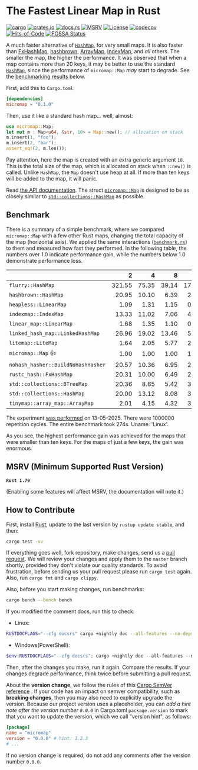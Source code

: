# The Fastest Linear Map in Rust

[![cargo](https://github.com/yegor256/micromap/actions/workflows/cargo.yml/badge.svg)](https://github.com/yegor256/micromap/actions/workflows/cargo.yml)
[![crates.io](https://img.shields.io/crates/v/micromap.svg)](https://crates.io/crates/micromap)
[![docs.rs](https://img.shields.io/docsrs/micromap)](https://docs.rs/micromap/latest/micromap/)
[![MSRV](https://img.shields.io/badge/MSRV-1.79-ffc832)](https://blog.rust-lang.org/2024/06/13/Rust-1.79.0.html)
[![License](https://img.shields.io/badge/license-MIT-green.svg)](https://github.com/yegor256/micromap/blob/master/LICENSE.txt)
[![codecov](https://codecov.io/gh/yegor256/micromap/branch/master/graph/badge.svg)](https://codecov.io/gh/yegor256/micromap)
[![Hits-of-Code](https://hitsofcode.com/github/yegor256/micromap)](https://hitsofcode.com/view/github/yegor256/micromap)
[![FOSSA Status](https://app.fossa.com/api/projects/git%2Bgithub.com%2Fyegor256%2Fmicromap.svg?type=shield&issueType=license)](https://app.fossa.com/projects/git%2Bgithub.com%2Fyegor256%2Fmicromap?ref=badge_shield&issueType=license)

A much faster alternative of
[`HashMap`](https://doc.rust-lang.org/std/collections/struct.HashMap.html),
for very small maps.
It is also faster than
[FxHashMap](https://github.com/rust-lang/rustc-hash),
[hashbrown](https://github.com/rust-lang/hashbrown),
[ArrayMap](https://github.com/robjtede/tinymap),
[IndexMap](https://crates.io/crates/indexmap),
and _all_ others.
The smaller the map, the higher the performance.
It was observed that when a map contains more than 20 keys,
it may be better to use the standard
[`HashMap`](https://doc.rust-lang.org/std/collections/struct.HashMap.html),
since the performance of `micromap::Map` _may_ start to degrade.
See the [benchmarking results](#benchmark) below.

First, add this to `Cargo.toml`:

```toml
[dependencies]
micromap = "0.1.0"
```

Then, use it like a standard hash map... well, almost:

```rust
use micromap::Map;
let mut m : Map<u64, &str, 10> = Map::new(); // allocation on stack
m.insert(1, "foo");
m.insert(2, "bar");
assert_eq!(2, m.len());
```

Pay attention, here the map is created with an extra generic argument `10`.
This is the total size of the map, which is allocated on stack when `::new()`
is called. Unlike `HashMap`, the `Map` doesn't use heap at all. If more than
ten keys will be added to the map, it will panic.

Read [the API documentation](https://docs.rs/micromap/latest/micromap/).
The struct
[`micromap::Map`](https://docs.rs/micromap/latest/micromap/struct.Map.html)
is designed to be as closely similar to
[`std::collections::HashMap`][std] as possible.

## Benchmark

There is a summary of a simple benchmark, where we compared `micromap::Map` with
a few other Rust maps, changing the total capacity of the map (horizontal axis).
We applied the same interactions
([`benchmark.rs`][rs])
to them and measured how fast they performed. In the following table,
the numbers over 1.0 indicate performance gain,
while the numbers below 1.0 demonstrate performance loss.

<!-- benchmark -->
| | 2 | 4 | 8 | 16 | 32 | 64 | 128 |
| --- | --: | --: | --: | --: | --: | --: | --: |
| `flurry::HashMap` | 321.55 | 75.35 | 39.14 | 17.77 | 10.69 | 5.04 | 3.20 |
| `hashbrown::HashMap` | 20.95 | 10.10 | 6.39 | 2.63 | 1.43 | 0.66 | 0.32 |
| `heapless::LinearMap` | 1.09 | 1.31 | 1.15 | 0.98 | 1.18 | 1.31 | 0.97 |
| `indexmap::IndexMap` | 13.33 | 11.02 | 7.06 | 4.75 | 2.03 | 0.96 | 0.49 |
| `linear_map::LinearMap` | 1.68 | 1.35 | 1.10 | 0.81 | 1.00 | 0.93 | 0.99 |
| `linked_hash_map::LinkedHashMap` | 26.96 | 19.02 | 13.46 | 5.56 | 3.14 | 1.53 | 0.86 |
| `litemap::LiteMap` | 1.64 | 2.05 | 5.77 | 2.71 | 2.00 | 0.96 | 0.58 |
| `micromap::Map` 👍 | 1.00 | 1.00 | 1.00 | 1.00 | 1.00 | 1.00 | 1.00 |
| `nohash_hasher::BuildNoHashHasher` | 20.57 | 10.36 | 6.95 | 2.44 | 1.38 | 0.65 | 0.35 |
| `rustc_hash::FxHashMap` | 20.31 | 10.00 | 6.49 | 2.42 | 1.18 | 0.61 | 0.32 |
| `std::collections::BTreeMap` | 20.36 | 8.65 | 5.42 | 3.38 | 2.59 | 1.13 | 0.68 |
| `std::collections::HashMap` | 20.00 | 13.12 | 8.08 | 3.93 | 2.26 | 1.15 | 0.56 |
| `tinymap::array_map::ArrayMap` | 2.01 | 4.15 | 4.32 | 3.93 | 3.99 | 4.43 | 4.34 |

The experiment [was performed][action] on 13-05-2025.
There were 1000000 repetition cycles.
The entire benchmark took 274s.
Uname: 'Linux'.

<!-- benchmark -->

As you see, the highest performance gain was achieved for the maps that
were smaller than ten keys.
For the maps of just a few keys, the gain was enormous.

## MSRV (Minimum Supported Rust Version)

**`Rust 1.79`**

(Enabling some features will affect MSRV, the documentation will note it.)

## How to Contribute

First, install [Rust](https://www.rust-lang.org/tools/install), update to the
last version by `rustup update stable`, and then:

```bash
cargo test -vv
```

If everything goes well, fork repository, make changes, send us a
[pull request](https://www.yegor256.com/2014/04/15/github-guidelines.html).
We will review your changes and apply them to the `master` branch shortly,
provided they don't violate our quality standards. To avoid frustration,
before sending us your pull request please run `cargo test` again. Also,
run `cargo fmt` and `cargo clippy`.

Also, before you start making changes, run benchmarks:

```bash
cargo bench --bench bench
```

If you modified the comment docs, run this to check:

* Linux:

```bash
RUSTDOCFLAGS="--cfg docsrs" cargo +nightly doc --all-features --no-deps
```

* Windows(PowerShell):

```PowerShell
$env:RUSTDOCFLAGS="--cfg docsrs"; cargo +nightly doc --all-features --no-deps --open; Remove-Item Env:\RUSTDOCFLAGS
```

Then, after the changes you make, run it again. Compare the results.
If your changes
degrade performance, think twice before submitting a pull request.

About the **version change**, we follow the rules of this
[Cargo SemVer reference](https://doc.rust-lang.org/cargo/reference/semver.html)
. If your code has an impact on semver compatibility, such as
**breaking changes**, then you may also need to explicitly upgrade the version.
Because our project version uses a placeholder, you can
_add a hint note after the version number `0.0.0`_ in Cargo.toml
`package.version` to mark that you want to update the version, which we call
"version hint", as follows:

```toml
[package]
name = "micromap"
version = "0.0.0" # hint: 1.2.3
# ...
```

If no version change is required, do not add any comments after the version
number `0.0.0`.

[std]: https://doc.rust-lang.org/std/collections/struct.HashMap.html
[rs]: https://github.com/yegor256/micromap/blob/master/tests/benchmark.rs
[action]: https://github.com/yegor256/micromap/actions/workflows/benchmark.yml
